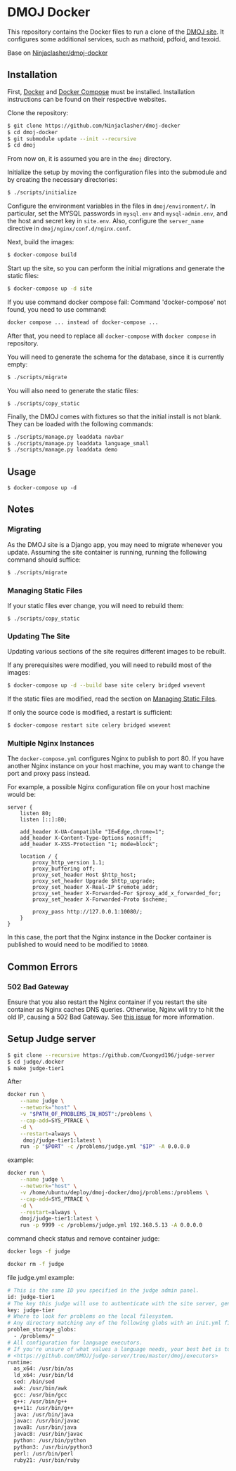# DMOJ Docker 

This repository contains the Docker files to run a clone of the [DMOJ site](https://github.com/DMOJ/online-judge). It configures some additional services, such as mathoid, pdfoid, and texoid.

Base on  [Ninjaclasher/dmoj-docker](https://github.com/Ninjaclasher/dmoj-docker)
## Installation

First, [Docker](https://www.docker.com/) and [Docker Compose](https://docs.docker.com/compose/) must be installed. Installation instructions can be found on their respective websites.

Clone the repository:
```sh
$ git clone https://github.com/Ninjaclasher/dmoj-docker
$ cd dmoj-docker
$ git submodule update --init --recursive
$ cd dmoj
```
From now on, it is assumed you are in the `dmoj` directory.

Initialize the setup by moving the configuration files into the submodule and by creating the necessary directories:
```sh
$ ./scripts/initialize
```

Configure the environment variables in the files in `dmoj/environment/`. In particular, set the MYSQL passwords in `mysql.env` and `mysql-admin.env`, and the host and secret key in `site.env`. Also, configure the `server_name` directive in `dmoj/nginx/conf.d/nginx.conf`.

Next, build the images:
```sh
$ docker-compose build
```

Start up the site, so you can perform the initial migrations and generate the static files:
```sh
$ docker-compose up -d site
```

If you use command docker compose fail: Command 'docker-compose' not found, you need to use command:
```sh
docker compose ... instead of docker-compose ...
```
After that, you need to replace all `docker-compose` with `docker compose` in repository.

You will need to generate the schema for the database, since it is currently empty:
```sh
$ ./scripts/migrate
```

You will also need to generate the static files:
```
$ ./scripts/copy_static
```

Finally, the DMOJ comes with fixtures so that the initial install is not blank. They can be loaded with the following commands:
```sh
$ ./scripts/manage.py loaddata navbar
$ ./scripts/manage.py loaddata language_small
$ ./scripts/manage.py loaddata demo
```

## Usage
```
$ docker-compose up -d
```

## Notes

### Migrating
As the DMOJ site is a Django app, you may need to migrate whenever you update. Assuming the site container is running, running the following command should suffice:
```sh
$ ./scripts/migrate
```

### Managing Static Files
If your static files ever change, you will need to rebuild them:
```
$ ./scripts/copy_static
```

### Updating The Site
Updating various sections of the site requires different images to be rebuilt.

If any prerequisites were modified, you will need to rebuild most of the images:
```sh
$ docker-compose up -d --build base site celery bridged wsevent
```
If the static files are modified, read the section on [Managing Static Files](#managing-static-files).

If only the source code is modified, a restart is sufficient:
```sh
$ docker-compose restart site celery bridged wsevent
```

### Multiple Nginx Instances

The `docker-compose.yml` configures Nginx to publish to port 80. If you have another Nginx instance on your host machine, you may want to change the port and proxy pass instead.

For example, a possible Nginx configuration file on your host machine would be:
```
server {
    listen 80;
    listen [::]:80;

    add_header X-UA-Compatible "IE=Edge,chrome=1";
    add_header X-Content-Type-Options nosniff;
    add_header X-XSS-Protection "1; mode=block";

    location / {
        proxy_http_version 1.1;
        proxy_buffering off;
        proxy_set_header Host $http_host;
        proxy_set_header Upgrade $http_upgrade;
        proxy_set_header X-Real-IP $remote_addr;
        proxy_set_header X-Forwarded-For $proxy_add_x_forwarded_for;
        proxy_set_header X-Forwarded-Proto $scheme;

        proxy_pass http://127.0.0.1:10080/;
    }
}
```

In this case, the port that the Nginx instance in the Docker container is published to would need to be modified to `10080`.

## Common Errors
### 502 Bad Gateway
Ensure that you also restart the Nginx container if you restart the site container as Nginx caches DNS queries. Otherwise, Nginx will try to hit the old IP, causing a 502 Bad Gateway. See [this issue](https://github.com/docker/compose/issues/3314) for more information.

## Setup Judge server

```sh
$ git clone --recursive https://github.com/Cuongyd196/judge-server
$ cd judge/.docker
$ make judge-tier1
```
After

```sh
docker run \
    --name judge \
    --network="host" \
    -v "$PATH_OF_PROBLEMS_IN_HOST":/problems \
    --cap-add=SYS_PTRACE \
    -d \
    --restart=always \
     dmoj/judge-tier1:latest \
    run -p "$PORT" -c /problems/judge.yml "$IP" -A 0.0.0.0
```

example:

```sh
docker run \
    --name judge \
    --network="host" \
    -v /home/ubuntu/deploy/dmoj-docker/dmoj/problems:/problems \
    --cap-add=SYS_PTRACE \
    -d \
    --restart=always \
    dmoj/judge-tier1:latest \
    run -p 9999 -c /problems/judge.yml 192.168.5.13 -A 0.0.0.0
```

command check status and remove container judge:

```sh
docker logs -f judge

docker rm -f judge
```

file judge.yml example:

```sh
# This is the same ID you specified in the judge admin panel.
id: judge-tier1
# The key this judge will use to authenticate with the site server, generated from the admin panel.
key: judge-tier
# Where to look for problems on the local filesystem.
# Any directory matching any of the following globs with an init.yml file is assumed to be a problem directory.
problem_storage_globs:
  - /problems/*  
# All configuration for language executors.
# If you're unsure of what values a language needs, your best bet is to consult the source of the executor:
# <https://github.com/DMOJ/judge-server/tree/master/dmoj/executors>
runtime:
  as_x64: /usr/bin/as
  ld_x64: /usr/bin/ld
  sed: /bin/sed
  awk: /usr/bin/awk
  gcc: /usr/bin/gcc
  g++: /usr/bin/g++
  g++11: /usr/bin/g++
  java: /usr/bin/java
  javac: /usr/bin/javac
  java8: /usr/bin/java
  javac8: /usr/bin/javac
  python: /usr/bin/python
  python3: /usr/bin/python3
  perl: /usr/bin/perl
  ruby21: /usr/bin/ruby
```
